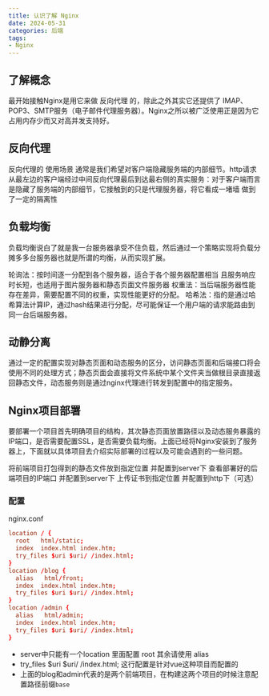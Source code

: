 ```yaml
---
title: 认识了解 Nginx
date: 2024-05-31
categories: 后端
tags:
- Nginx
---
```


## 了解概念

最开始接触Nginx是用它来做 反向代理 的，除此之外其实它还提供了 IMAP、POP3、SMTP服务（电子邮件代理服务器）。Nginx之所以被广泛使用正是因为它占用内存少而又对高并发支持好。

## 反向代理

反向代理的 使用场景 通常是我们希望对客户端隐藏服务端的内部细节。http请求从最左边的客户端经过中间反向代理最后到达最右侧的真实服务：对于客户端而言是隐藏了服务端的内部细节，它接触到的只是代理服务器，将它看成一堵墙 做到了一定的隔离性

## 负载均衡

负载均衡说白了就是我一台服务器承受不住负载，然后通过一个策略实现将负载分摊多多台服务器也就是所谓的均衡，从而实现扩展。

轮询法：按时间逐一分配到各个服务器，适合于各个服务器配置相当 且服务响应时长短，也适用于图片服务器和静态页面文件服务器
权重法：当后端服务器性能存在差异，需要配置不同的权重，实现性能更好的分配。
哈希法：指的是通过哈希算法计算IP，通过hash结果进行分配，尽可能保证一个用户端的请求能路由到同一台后端服务器。

## 动静分离

通过一定的配置实现对静态页面和动态服务的区分，访问静态页面和后端接口将会使用不同的处理方式；静态页面会直接将文件系统中某个文件夹当做根目录直接返回静态文件，动态服务则是通过nginx代理进行转发到配置中的指定服务。

## Nginx项目部署

要部署一个项目首先明确项目的结构，其次静态页面放置路径以及动态服务暴露的IP端口，是否需要配置SSL，是否需要负载均衡。上面已经将Nginx安装到了服务器上，下面就以具体项目去介绍实际部署的过程以及可能会遇到的一些问题。

将前端项目打包得到的静态文件放到指定位置 并配置到server下
查看部署好的后端项目的IP端口 并配置到server下
上传证书到指定位置 并配置到http下（可选）

### 配置

nginx.conf

```conf
location / {
  root   html/static;
  index  index.html index.htm;
  try_files $uri $uri/ /index.html;
}
location /blog {
  alias   html/front;
  index  index.html index.htm;
  try_files $uri $uri/ /index.html;
}
location /admin {
  alias   html/admin;
  index  index.html index.htm;
  try_files $uri $uri/ /index.html;
}
```

- server中只能有一个location 里面配置 root 其余请使用 alias
- try_files $uri $uri/ /index.html; 这行配置是针对vue这种项目而配置的
- 上面的blog和admin代表的是两个前端项目，在构建这两个项目的时候注意配置路径前缀`base`
